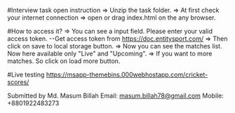 #Interview task open instruction
 => Unzip the task folder.
 => At first check your internet connection
 => open or drag index.html on the any browser.

#How to access it?
 => You can see a input field. Please enter your valid access token.
 	--Get access token from https://doc.entitysport.com/
 => Then click on save to local storage button.
 => Now you can see the matches list. Now here available only "Live" and "Upcoming".
 => If you want to more matches. So click on load more button.

#Live testing
https://msapp-themebins.000webhostapp.com/cricket-scores/

Submitted by 
Md. Masum Billah
Email: masum.billah78@gmail.com
Mobile: +8801922483273

